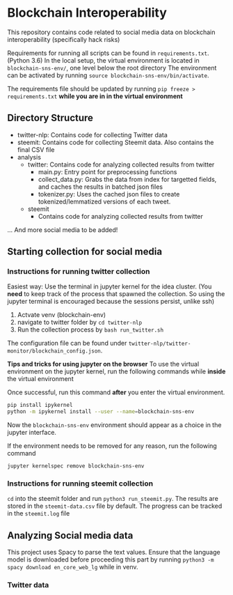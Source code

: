 # Blockchain Interoperability


This repository contains code related to social media data on blockchain interoperability (specifically hack risks)

Requirements for running all scripts can be found in `requirements.txt`. (Python 3.6)
In the local setup, the virtual environment is located in `blockchain-sns-env/`, one level below the root directory
The environment can be activated by running `source blockchain-sns-env/bin/activate`. 

The requirements file should be updated by running `pip freeze > requirements.txt` **while you are in in the virtual environment**

## Directory Structure

- twitter-nlp: Contains code for collecting Twitter data
- steemit: Contains code for collecting Steemit data. Also contains the final CSV file
- analysis
    - twitter: Contains code for analyzing collected results from twitter
        - main.py: Entry point for preprocessing functions
        - collect_data.py: Grabs the data from index for targetted fields, and caches the results in batched json files
        - tokenizer.py: Uses the cached json files to create tokenized/lemmatized versions of each tweet.
    - steemit
        - Contains code for analyzing collected results from twitter

... And more social media to be added!


## Starting collection for social media

### Instructions for running twitter collection
Easiest way: Use the terminal in jupyter kernel for the idea cluster. (You **need** to keep track of the process that spawned the collection. So using the jupyter terminal is encouraged because the sessions persist, unlike ssh)
1. Actvate venv (blockchain-env)
2. navigate to twitter folder by `cd twitter-nlp`
3. Run the collection process by `bash run_twitter.sh`

The configuration file can be found under `twitter-nlp/twitter-monitor/blockchain_config.json`.

**Tips and tricks for using jupyter on the browser**
To use the virtual environment on the jupyter kernel, run the following commands while **inside** the virtual environment


Once successful, run this command **after** you enter the virtual environment.
```bash
pip install ipykernel 
python -m ipykernel install --user --name=blockchain-sns-env
```

Now the `blockchain-sns-env` environment should appear as a choice in the jupyter interface.

If the environment needs to be removed for any reason, run the following command
```
jupyter kernelspec remove blockchain-sns-env
```

### Instructions for running steemit collection

`cd` into the steemit folder and run `python3 run_steemit.py`. 
The results are stored in the `steemit-data.csv` file by default.
The progress can be tracked in the `steemit.log` file

## Analyzing Social media data

This project uses Spacy to parse the text values. Ensure that the language model is downloaded before proceeding this part by running `python3 -m spacy download en_core_web_lg` while in venv.

### Twitter data
